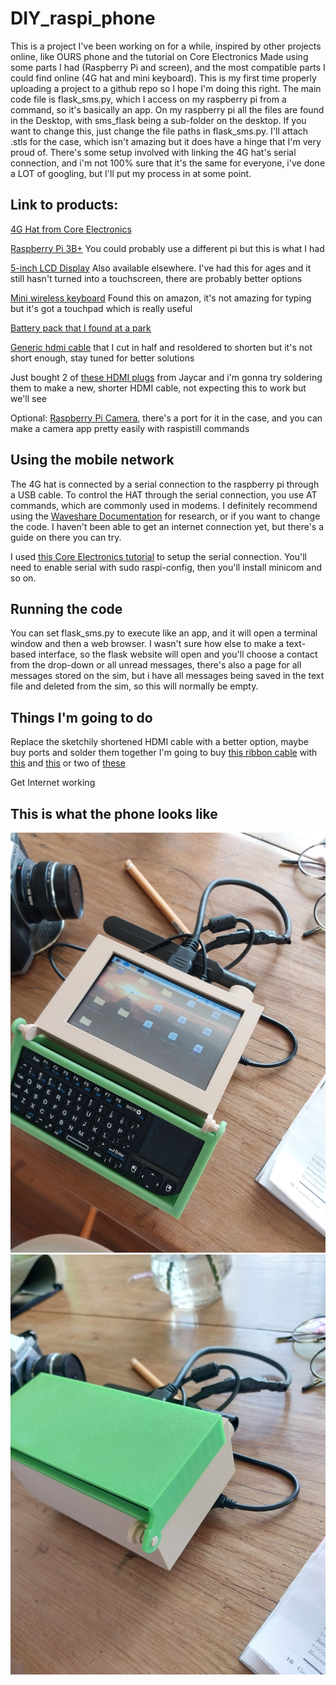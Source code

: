 # DIY_raspi_phone
This is a project I've been working on for a while, inspired by other projects online, like OURS phone and the tutorial on Core Electronics
Made using some parts I had (Raspberry Pi and screen), and the most compatible parts I could find online (4G hat and mini keyboard). 
This is my first time properly uploading a project to a github repo so I hope I'm doing this right. 
The main code file is flask_sms.py, which I access on my raspberry pi from a command, so it's basically an app. On my raspberry pi all the files are found in the Desktop, with sms_flask being a sub-folder on the desktop. If you want to change this, just change the file paths in flask_sms.py.
I'll attach .stls for the case, which isn't amazing but it does have a hinge that I'm very proud of.
There's some setup involved with linking the 4G hat's serial connection, and i'm not 100% sure that it's the same for everyone, i've done a LOT of googling, but I'll put my process in at some point.


## Link to products:

[4G Hat from Core Electronics](https://core-electronics.com.au/waveshare-4g-hat-for-raspberry-pi-lte-cat-4-4g-3g-2g-gnss.html)

[Raspberry Pi 3B+](https://core-electronics.com.au/raspberry-pi-3-model-b-plus.html) You could probably use a different pi but this is what I had

[5-inch LCD Display](https://www.jaycar.com.au/5-inch-touchscreen-with-hdmi-and-usb/p/XC9024?pos=19&queryId=1e9a4a1daaf2ba708a8a63e453d139f2&sort=relevance&searchText=5%20inch) Also available elsewhere. I've had this for ages and it still hasn't turned into a touchscreen, there are probably better options

[Mini wireless keyboard](https://www.amazon.com.au/Rii-Wireless-Full-Featured-Multimedia-Shortcuts/dp/B07D3JWVQV) Found this on amazon, it's not amazing for typing but it's got a touchpad which is really useful

[Battery pack that I found at a park](https://www.jbhifi.com.au/products/cygnett-boost-v2-5000mah-power-bank-black)

[Generic hdmi cable](https://www.bigw.com.au/product/tonic-hdmi-cable-1-5m-black/p/101650) that I cut in half and resoldered to shorten but it's not short enough, stay tuned for better solutions

Just bought 2 of [these HDMI plugs](https://www.jaycar.com.au/gold-plated-pcb-mount-hdmi-plug/p/PP0941) from Jaycar and i'm gonna try soldering them to make a new, shorter HDMI cable, not expecting this to work but we'll see

Optional: [Raspberry Pi Camera](https://raspberry.piaustralia.com.au/collections/cameras), there's a port for it in the case, and you can make a camera app pretty easily with raspistill commands


## Using the mobile network
The 4G hat is connected by a serial connection to the raspberry pi through a USB cable.
To control the HAT through the serial connection, you use AT commands, which are commonly used in modems.
I definitely recommend using the [Waveshare Documentation](https://www.waveshare.com/wiki/SIM7600E-H_4G_HAT) for research, or if you want to change the code. I haven't been able to get an internet connection yet, but there's a guide on there you can try.

I used [this Core Electronics tutorial](https://core-electronics.com.au/guides/raspberry-pi-4g-gps-hat/) to setup the serial connection. You'll need to enable serial with sudo raspi-config, then you'll install minicom and so on.


## Running the code
You can set flask_sms.py to execute like an app, and it will open a terminal window and then a web browser. I wasn't sure how else to make a text-based interface, so the flask website will open and you'll choose a contact from the drop-down or all unread messages, there's also a page for all messages stored on the sim, but i have all messages being saved in the text file and deleted from the sim, so this will normally be empty.


## Things I'm going to do
Replace the sketchily shortened HDMI cable with a better option, maybe buy ports and solder them together
I'm going to buy [this ribbon cable](https://littlebirdelectronics.com.au/products/diy-hdmi-cable-parts-10-cm-hdmi-ribbon-cable?_pos=2&_sid=8684cfa62&_ss=r) with [this](https://littlebirdelectronics.com.au/products/diy-hdmi-cable-parts-right-angle-r-bend-hdmi-plug-adapter?pr_prod_strat=e5_desc&pr_rec_id=291504d27&pr_rec_pid=8811102011681&pr_ref_pid=8811092508961&pr_seq=uniform) and [this](https://littlebirdelectronics.com.au/products/diy-hdmi-cable-parts-right-angle-l-bend-hdmi-plug-adapter?pr_prod_strat=e5_desc&pr_rec_id=de5ccbaa6&pr_rec_pid=8811097522465&pr_ref_pid=8811102011681&pr_seq=uniform)
or two of [these](https://littlebirdelectronics.com.au/products/diy-hdmi-cable-parts-straight-hdmi-plug-adapter?pr_prod_strat=e5_desc&pr_rec_id=d0cdc2d81&pr_rec_pid=8811092508961&pr_ref_pid=8811097522465&pr_seq=uniform)

Get Internet working

## This is what the phone looks like

![phone1](https://github.com/boatartist/DIY_raspi_phone/blob/main/phone1.jpg)
![phone2](https://github.com/boatartist/DIY_raspi_phone/blob/main/phone2.jpg)
